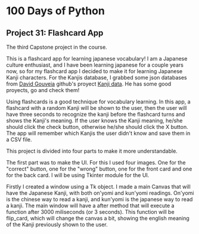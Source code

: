 # 100 Days of Python
## Project 31: Flashcard App

The third Capstone project in the course.

This is a flashcard app for learning japanese vocabulary!
I am a Japanese culture enthusiast, and I have been learning japanese for a couple years now, so for my flashcard app I decided to make it for learning Japanese Kanji characters.
For the Kanjis database, I grabbed some json databases from [David Gouveia](https://github.com/davidluzgouveia) github's proyect [Kanji data](https://github.com/davidluzgouveia/kanji-data). He has some good proyects, go and check them!

Using flashcards is a good technique for vocabulary learning. In this app, a flashcard with a random Kanji will be shown to the user, then the user will have three seconds to recognize the kanji before the flashcard turns and shows the Kanji's meaning. If the user knows the Kanji meaning, he/she should click the check button, otherwise he/she should click the X button. The app will remember which Kanjis the user didn't know and save them in a CSV file. 

This project is divided into four parts to make it more understandable. 

The first part was to make the UI. For this I used four images. One for the "correct" button, one for the "wrong" button, one for the front card and one for the back card.
I will be using Tkinter module for the UI.

Firstly I created a window using a Tk object. I made a main Canvas that will have the Japanese Kanji, with both on'yomi and kun'yomi readings. On'yomi is the chinese way to read a kanji, and kun'yomi is the japanese way to read a kanji. The main window will have a after method that will execute a function after 3000 miliseconds (or 3 seconds). This function will be flip_card, which will change the canvas a bit, showing the english meaning of the Kanji previously shown to the user.

